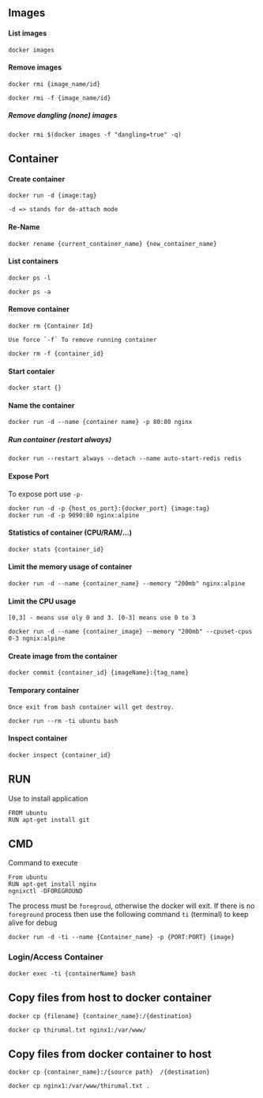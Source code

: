 ## Images

#### List images

    docker images

#### Remove images

    docker rmi {image_name/id}

    docker rmi -f {image_name/id}
    
##### Remove dangling (none) images

    docker rmi $(docker images -f "dangling=true" -q)

## Container

#### Create container

    docker run -d {image:tag}

    -d => stands for de-attach mode

#### Re-Name

    docker rename {current_container_name} {new_container_name}


#### List containers

    docker ps -l

    docker ps -a

#### Remove container

    docker rm {Container Id}

    Use force `-f` To remove running container

    docker rm -f {container_id}

#### Start contaier

    docker start {}

#### Name the container

    docker run -d --name {container name} -p 80:80 nginx

##### Run container (restart always)

    docker run --restart always --detach --name auto-start-redis redis

#### Expose Port

To expose port use `-p-`

    docker run -d -p {host_os_port}:{docker_port} {image:tag}
    docker run -d -p 9090:80 nginx:alpine

#### Statistics of container (CPU/RAM/...)

    docker stats {container_id}

#### Limit the memory usage of container

    docker run -d --name {container_name} --memory "200mb" nginx:alpine

#### Limit the CPU usage

    [0,3] - means use oly 0 and 3. [0-3] means use 0 to 3

    docker run -d --name {container_image} --memory "200mb" --cpuset-cpus 0-3 ngnix:alpine

#### Create image from the container

    docker commit {container_id} {imageName}:{tag_name}

#### Temporary container

    Once exit from bash container will get destroy.

    docker run --rm -ti ubuntu bash

#### Inspect container

    docker inspect {container_id}

## RUN

Use to install application

    FROM ubuntu
    RUN apt-get install git

## CMD

Command to execute

    From ubuntu
    RUN apt-get install nginx
    ngnixctl -DFOREGROUND

The process must be `foregroud`, otherwise the docker will exit.
If there is no `foreground` process then use the following command `ti` (terminal) to keep alive for debug

    docker run -d -ti --name {Container_name} -p {PORT:PORT} {image}

### Login/Access Container

    docker exec -ti {containerName} bash

## Copy files from host to docker container

    docker cp {filename} {container_name}:/{destination}

    docker cp thirumal.txt nginx1:/var/www/

## Copy files from docker container to host

    docker cp {container_name}:/{source path}  /{destination}

    docker cp nginx1:/var/www/thirumal.txt .

